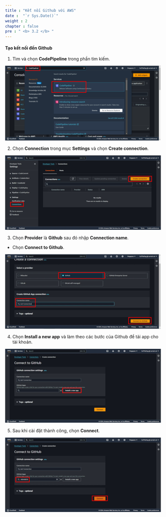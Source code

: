 ```yaml
---
title : "Kết nối Github với AWS"
date :  "`r Sys.Date()`" 
weight : 2
chapter : false
pre : " <b> 3.2 </b> "
---
```


#### Tạo kết nối đến Github

1. Tìm và chọn **CodePipeline** trong phần tìm kiếm.

![0001](/images/3-CodePipeline/3.2-ConnectToGithub/0001.svg)

2. Chọn **Connection** trong mục **Settings** và chọn **Create connection**.

![0002](/images/3-CodePipeline/3.2-ConnectToGithub/0002.svg)

3. Chọn **Provider** là **Github** sau đó nhập **Connection name**.
* Chọn **Connect to Github**.

![0003](/images/3-CodePipeline/3.2-ConnectToGithub/0003.svg)

4. Chọn **Install a new app** và làm theo các bước của Github để tải app cho tài khoản.

![0004](/images/3-CodePipeline/3.2-ConnectToGithub/0004.svg)

5. Sau khi cài đặt thành công, chọn **Connect**.

![0005](/images/3-CodePipeline/3.2-ConnectToGithub/0005.svg)